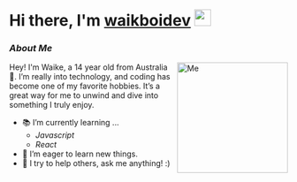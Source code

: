 <h1><b>Hi there, I'm </b><a href="https://github.com/waikboidev">waikboidev</a> <img src="https://media.giphy.com/media/hvRJCLFzcasrR4ia7z/giphy.gif" width="30"></h1>

### *About Me*

<img align="right" width=200px alt="Me" src="https://r2.e-z.host/0287614e-a652-4c6c-a025-5b561f7e06b6/70r8lt3t.png"/>

Hey! I'm Waike, a 14 year old from Australia 🦘. I’m really into technology, and coding has become one of my favorite hobbies. It’s a great way for me to unwind and dive into something I truly enjoy.
- 📚 I’m currently learning ...
  - *Javascript*
  - *React*
- 🚀 I’m eager to learn new things.
- 🍎 I try to help others, ask me anything! :)
<br>


